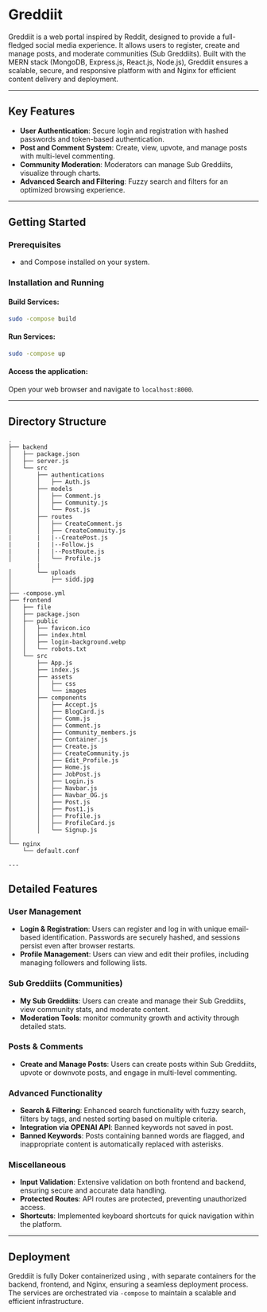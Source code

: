 # Greddiit

Greddiit is a  web portal inspired by Reddit, designed to provide a full-fledged social media experience. It allows users to register, create and manage posts, and moderate communities (Sub Greddiits). Built with the MERN stack (MongoDB, Express.js, React.js, Node.js), Greddiit ensures a scalable, secure, and responsive platform with  and Nginx for efficient content delivery and deployment.

---

## Key Features

- **User Authentication**: Secure login and registration with hashed passwords and token-based authentication.
- **Post and Comment System**: Create, view, upvote, and manage posts with multi-level commenting.
- **Community Moderation**: Moderators can manage Sub Greddiits, visualize through charts.
- **Advanced Search and Filtering**: Fuzzy search and filters  for an optimized browsing experience.
  

---

## Getting Started

### Prerequisites
-  and  Compose installed on your system.

### Installation and Running

#### Build  Services:
```bash
sudo -compose build
```

#### Run  Services:
```bash
sudo -compose up
```

#### Access the application:
Open your web browser and navigate to `localhost:8000`.

---

## Directory Structure
```
.
├── backend
│   ├── package.json
│   ├── server.js
│   └── src
│       ├── authentications
│       │   ├── Auth.js
│       ├── models
│       │   ├── Comment.js
│       │   ├── Community.js
│       │   └── Post.js
│       ├── routes
│       │   ├── CreateComment.js
│       │   ├── CreateCommuity.js
|       |   |--CreatePost.js
|       |   |--Follow.js
|       |   |--PostRoute.js
│       │   └── Profile.js
        |
│       └── uploads
│           ├── sidd.jpg
│           
├── -compose.yml
├── frontend
│   ├── file
│   ├── package.json
│   ├── public
│   │   ├── favicon.ico
│   │   ├── index.html
│   │   ├── login-background.webp
│   │   └── robots.txt
│   └── src
│       ├── App.js
│       ├── index.js
│       ├── assets
│       │   ├── css
│       │   └── images
│       ├── components
│       │   ├── Accept.js
│       │   ├── BlogCard.js
│       │   ├── Comm.js
│       │   ├── Comment.js
│       │   ├── Community_members.js
│       │   ├── Container.js
│       │   ├── Create.js
│       │   ├── CreateCommunity.js
│       │   ├── Edit_Profile.js
│       │   ├── Home.js
│       │   ├── JobPost.js
│       │   ├── Login.js
│       │   ├── Navbar.js
│       │   ├── Navbar_OG.js
│       │   ├── Post.js
│       │   ├── Post1.js
│       │   ├── Profile.js
│       │   ├── ProfileCard.js
│       │   └── Signup.js
│       
└── nginx
    └── default.conf

---
```
## Detailed Features

### User Management
- **Login & Registration**: Users can register and log in with unique email-based identification. Passwords are securely hashed, and sessions persist even after browser restarts.
- **Profile Management**: Users can view and edit their profiles, including managing followers and following lists.

### Sub Greddiits (Communities)
- **My Sub Greddiits**: Users can create and manage their Sub Greddiits, view community stats, and moderate content.
- **Moderation Tools**: monitor community growth and activity through detailed stats.

### Posts & Comments
- **Create and Manage Posts**: Users can create posts within Sub Greddiits, upvote or downvote posts, and engage in multi-level commenting.


### Advanced Functionality
- **Search & Filtering**: Enhanced search functionality with fuzzy search, filters by tags, and nested sorting based on multiple criteria.
- **Integration via OPENAI API**: Banned keywords not saved in post.
- **Banned Keywords**: Posts containing banned words are flagged, and inappropriate content is automatically replaced with asterisks.

### Miscellaneous
- **Input Validation**: Extensive validation on both frontend and backend, ensuring secure and accurate data handling.
- **Protected Routes**: API routes are protected, preventing unauthorized access.
- **Shortcuts**: Implemented keyboard shortcuts for quick navigation within the platform.

---

## Deployment

Greddiit is fully Doker containerized using , with separate containers for the backend, frontend, and Nginx, ensuring a seamless deployment process. The services are orchestrated via `-compose` to maintain a scalable and efficient infrastructure.

